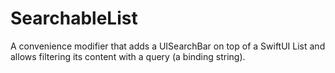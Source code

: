 # SearchableList
A convenience modifier that adds a UISearchBar on top of a SwiftUI List and allows filtering its content with a query (a binding string).

